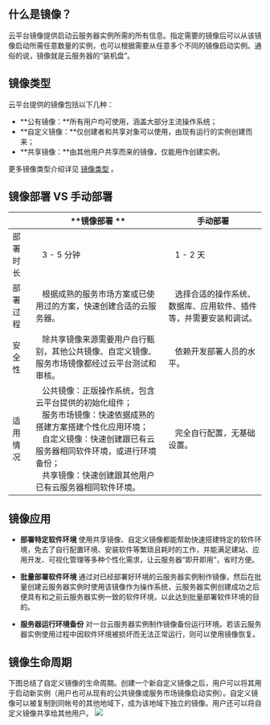 ## 什么是镜像？
云平台镜像提供启动云服务器实例所需的所有信息。指定需要的镜像后可以从该镜像启动所需任意数量的实例，也可以根据需要从任意多个不同的镜像启动实例。通俗的说，镜像就是云服务器的“装机盘”。

## 镜像类型
云平台提供的镜像包括以下几种：

- **公有镜像：**所有用户均可使用，涵盖大部分主流操作系统；
- **自定义镜像：**仅创建者和共享对象可以使用，由现有运行的实例创建而来；
- **共享镜像：**由其他用户共享而来的镜像，仅能用作创建实例。

更多镜像类型介绍详见 [镜像类型](/doc/product/213/4941) 。

## 镜像部署 VS 手动部署

| |**镜像部署 **|**手动部署** |
| ------|------ |------ |
|部署时长|&nbsp;&nbsp;&nbsp;3 - 5 分钟|&nbsp;&nbsp;&nbsp;1 - 2 天|
|部署过程|&nbsp;&nbsp;&nbsp;根据成熟的服务市场方案或已使用过的方案，快速创建合适的云服务器。|&nbsp;&nbsp;&nbsp;选择合适的操作系统、数据库、应用软件、插件等，并需要安装和调试。|
|安全性|&nbsp;&nbsp;&nbsp;除共享镜像来源需要用户自行甄别，其他公共镜像、自定义镜像、服务市场镜像都经过云平台测试和审核。|&nbsp;&nbsp;&nbsp;依赖开发部署人员的水平。|
|适用情况|&nbsp;&nbsp;&nbsp;公共镜像：正版操作系统，包含云平台提供的初始化组件；<br>&nbsp;&nbsp;&nbsp;服务市场镜像：快速依据成熟的搭建方案搭建个性化应用环境；<br>&nbsp;&nbsp;&nbsp;自定义镜像：快速创建跟已有云服务器相同软件环境，或进行环境备份；<br>&nbsp;&nbsp;&nbsp;共享镜像：快速创建跟其他用户已有云服务器相同软件环境。| &nbsp;&nbsp;&nbsp;完全自行配置，无基础设置。|

## 镜像应用
 - **部署特定软件环境**
使用共享镜像、自定义镜像都能帮助快速搭建特定的软件环境，免去了自行配置环境、安装软件等繁琐且耗时的工作，并能满足建站、应用开发、可视化管理等多种个性化需求，让云服务器“即开即用”，省时方便。

 - **批量部署软件环境**
通过对已经部署好环境的云服务器实例制作镜像，然后在批量创建云服务器实例时使用该镜像作为操作系统，云服务器实例创建成功之后便具有和之前云服务器实例一致的软件环境，以此达到批量部署软件环境的目的。

 - **服务器运行环境备份**
对一台云服务器实例制作镜像备份运行环境。若该云服务器实例使用过程中因软件环境被损坏而无法正常运行，则可以使用镜像恢复。

## 镜像生命周期

下图总结了自定义镜像的生命周期。创建一个新自定义镜像之后，用户可以将其用于启动新实例（用户也可从现有的公共镜像或服务市场镜像启动实例）。自定义镜像可以被复制到同帐号的其他地域下，成为该地域下独立的镜像。用户还可以将自定义镜像共享给其他用户。
![](http://imgcache.tce.fsphere.cn/static/mc.qcloudimg.com/static/img/796e37b9837f2b102c4beaa45e9c13ca/image.png)


